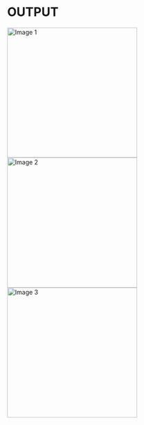 # OUTPUT
<img src="https://github.com/user-attachments/assets/b747a498-034f-4961-bba2-b4bd8a57bfdd" alt="Image 1" width="300"/>
<img src="https://github.com/user-attachments/assets/f2c5c73f-81a7-441c-bbc8-32d039f1e1e8" alt="Image 2" width="300"/>
<img src="https://github.com/user-attachments/assets/76482573-aa59-469b-8348-3074a0df9699" alt="Image 3" width="300"/>
